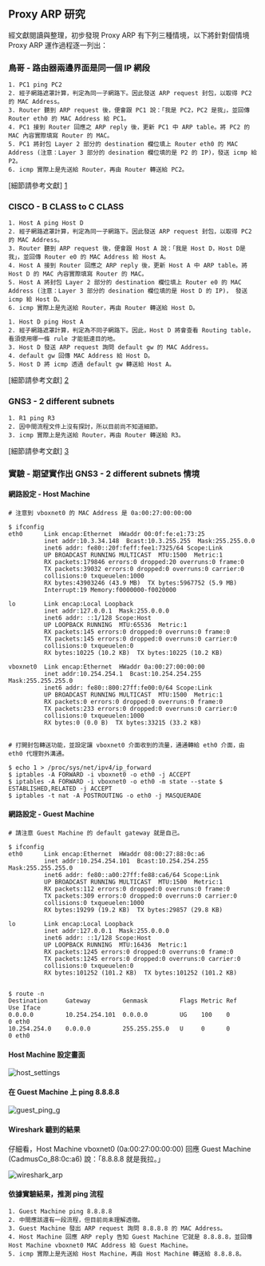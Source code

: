 ## Proxy ARP 研究

經文獻閱讀與整理，初步發現 Proxy ARP 有下列三種情境，以下將針對個情境 Proxy ARP 運作過程逐一列出：

### 鳥哥 - 路由器兩邊界面是同一個 IP 網段

```
1. PC1 ping PC2
2. 經子網路遮罩計算，判定為同一子網路下。因此發送 ARP request 封包，以取得 PC2 的 MAC Address。
3. Router 聽到 ARP request 後，便會跟 PC1 說：「我是 PC2，PC2 是我」，並回傳 Router eth0 的 MAC Address 給 PC1。
4. PC1 接到 Router 回應之 ARP reply 後，更新 PC1 中 ARP table。將 PC2 的 MAC 內容實際填寫 Router 的 MAC。
5. PC1 將封包 Layer 2 部分的 destination 欄位填上 Router eth0 的 MAC Address (注意：Layer 3 部分的 desination 欄位填的是 P2 的 IP)，發送 icmp 給 P2。
6. icmp 實際上是先送給 Router，再由 Router 轉送給 PC2。
```
 [細節請參考文獻] [1]

### CISCO - B CLASS to C CLASS

```
1. Host A ping Host D
2. 經子網路遮罩計算，判定為同一子網路下。因此發送 ARP request 封包，以取得 PC2 的 MAC Address。
3. Router 聽到 ARP request 後，便會跟 Host A 說：「我是 Host D，Host D是我」，並回傳 Router e0 的 MAC Address 給 Host A。
4. Host A 接到 Router 回應之 ARP reply 後，更新 Host A 中 ARP table。將 Host D 的 MAC 內容實際填寫 Router 的 MAC。
5. Host A 將封包 Layer 2 部分的 destination 欄位填上 Router e0 的 MAC Address (注意：Layer 3 部分的 desination 欄位填的是 Host D 的 IP)， 發送 icmp 給 Host D。
6. icmp 實際上是先送給 Router，再由 Router 轉送給 Host D。
```

```
1. Host D ping Host A
2. 經子網路遮罩計算，判定為不同子網路下。因此，Host D 將會查看 Routing table，看須使用哪一條 rule 才能抵達目的地。
3. Host D 發送 ARP request 詢問 default gw 的 MAC Address。
4. default gw 回傳 MAC Address 給 Host D。
5. Host D 將 icmp 透過 default gw 轉送給 Host A。
```

 [細節請參考文獻] [2]

### GNS3 - 2 different subnets

```
1. R1 ping R3
2. 因中間流程文件上沒有探討，所以目前尚不知道細節。
3. icmp 實際上是先送給 Router，再由 Router 轉送給 R3。
```

 [細節請參考文獻] [3]


### 實驗 - 期望實作出 GNS3 - 2 different subnets 情境

#### 網路設定 - Host Machine
```
# 注意到 vboxnet0 的 MAC Address 是 0a:00:27:00:00:00

$ ifconfig
eth0      Link encap:Ethernet  HWaddr 00:0f:fe:e1:73:25
          inet addr:10.3.34.148  Bcast:10.3.255.255  Mask:255.255.0.0
          inet6 addr: fe80::20f:feff:fee1:7325/64 Scope:Link
          UP BROADCAST RUNNING MULTICAST  MTU:1500  Metric:1
          RX packets:179846 errors:0 dropped:20 overruns:0 frame:0
          TX packets:39032 errors:0 dropped:0 overruns:0 carrier:0
          collisions:0 txqueuelen:1000
          RX bytes:43903246 (43.9 MB)  TX bytes:5967752 (5.9 MB)
          Interrupt:19 Memory:f0000000-f0020000

lo        Link encap:Local Loopback
          inet addr:127.0.0.1  Mask:255.0.0.0
          inet6 addr: ::1/128 Scope:Host
          UP LOOPBACK RUNNING  MTU:65536  Metric:1
          RX packets:145 errors:0 dropped:0 overruns:0 frame:0
          TX packets:145 errors:0 dropped:0 overruns:0 carrier:0
          collisions:0 txqueuelen:0
          RX bytes:10225 (10.2 KB)  TX bytes:10225 (10.2 KB)

vboxnet0  Link encap:Ethernet  HWaddr 0a:00:27:00:00:00
          inet addr:10.254.254.1  Bcast:10.254.254.255  Mask:255.255.255.0
          inet6 addr: fe80::800:27ff:fe00:0/64 Scope:Link
          UP BROADCAST RUNNING MULTICAST  MTU:1500  Metric:1
          RX packets:0 errors:0 dropped:0 overruns:0 frame:0
          TX packets:233 errors:0 dropped:0 overruns:0 carrier:0
          collisions:0 txqueuelen:1000
          RX bytes:0 (0.0 B)  TX bytes:33215 (33.2 KB)


# 打開封包轉送功能，並設定讓 vboxnet0 介面收到的流量，通通轉給 eth0 介面，由 eth0 代理對外溝通。

$ echo 1 > /proc/sys/net/ipv4/ip_forward
$ iptables -A FORWARD -i vboxnet0 -o eth0 -j ACCEPT
$ iptables -A FORWARD -i vboxnet0 -o eth0 -m state --state $ ESTABLISHED,RELATED -j ACCEPT
$ iptables -t nat -A POSTROUTING -o eth0 -j MASQUERADE
```

#### 網路設定 - Guest Machine

```
# 請注意 Guest Machine 的 default gateway 就是自己。

$ ifconfig
eth0      Link encap:Ethernet  HWaddr 08:00:27:88:0c:a6
          inet addr:10.254.254.101  Bcast:10.254.254.255  Mask:255.255.255.0
          inet6 addr: fe80::a00:27ff:fe88:ca6/64 Scope:Link
          UP BROADCAST RUNNING MULTICAST  MTU:1500  Metric:1
          RX packets:112 errors:0 dropped:0 overruns:0 frame:0
          TX packets:309 errors:0 dropped:0 overruns:0 carrier:0
          collisions:0 txqueuelen:1000
          RX bytes:19299 (19.2 KB)  TX bytes:29857 (29.8 KB)

lo        Link encap:Local Loopback
          inet addr:127.0.0.1  Mask:255.0.0.0
          inet6 addr: ::1/128 Scope:Host
          UP LOOPBACK RUNNING  MTU:16436  Metric:1
          RX packets:1245 errors:0 dropped:0 overruns:0 frame:0
          TX packets:1245 errors:0 dropped:0 overruns:0 carrier:0
          collisions:0 txqueuelen:0
          RX bytes:101252 (101.2 KB)  TX bytes:101252 (101.2 KB)


$ route -n
Destination     Gateway         Genmask         Flags Metric Ref    Use Iface
0.0.0.0         10.254.254.101  0.0.0.0         UG    100    0        0 eth0
10.254.254.0    0.0.0.0         255.255.255.0   U     0      0        0 eth0
```

#### Host Machine 設定畫面
![host_settings](https://cdn.rawgit.com/deanboole/Linux-tips/master/images/host_settings.png)


#### 在 Guest Machine 上 ping 8.8.8.8
![guest_ping_g](https://cdn.rawgit.com/deanboole/Linux-tips/master/images/guest_ping_g.png)

#### Wireshark 聽到的結果
仔細看，Host Machine vboxnet0 (0a:00:27:00:00:00) 回應 Guest Machine (CadmusCo_88:0c:a6) 說：「8.8.8.8 就是我拉。」

![wireshark_arp](https://cdn.rawgit.com/deanboole/Linux-tips/master/images/wireshark_arp.png)

#### 依據實驗結果，推測 ping 流程
```
1. Guest Machine ping 8.8.8.8
2. 中間應該還有一段流程，但目前尚未理解透徹。
3. Guest Machine 發出 ARP request 詢問 8.8.8.8 的 MAC Address。
4. Host Machine 回應 ARP reply 告知 Guest Machine 它就是 8.8.8.8，並回傳 Host Machine vboxnet0 MAC Address 給 Guest Machine。
5. icmp 實際上是先送給 Host Machine，再由 Host Machine 轉送給 8.8.8.8。
```

[1]: http://linux.vbird.org/linux_server/0230router.php#arp_proxy
[2]: http://www.cisco.com/c/en/us/support/docs/ip/dynamic-address-allocation-resolution/13718-5.html
[3]: https://ccieblog.co.uk/arp/proxy-arp
[4]: http://www.sjdjweis.com/linux/proxyarp/
